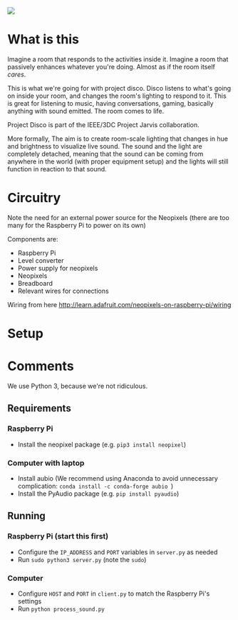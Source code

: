![](http://yustynn.tech/public/images/disco.gif)

# What is this

Imagine a room that responds to the activities inside it. Imagine a room that passively enhances whatever you're doing. Almost as if the room itself *cares*.

This is what we're going for with project disco. Disco listens to what's going on inside your room, and changes the room's lighting to respond to it. This is great for listening to music, having conversations, gaming, basically anything with sound emitted. The room comes to life.

Project Disco is part of the IEEE/3DC Project Jarvis collaboration.

More formally, The aim is to create room-scale lighting that changes in hue and brightness to visualize live sound. The sound and the light are completely detached, meaning that the sound can be coming from anywhere in the world (with proper equipment setup) and the lights will still function in reaction to that sound.

# Circuitry
Note the need for an external power source for the Neopixels (there are too many for the Raspberry Pi to power on its own)

Components are:
- Raspberry Pi
- Level converter
- Power supply for neopixels
- Neopixels
- Breadboard
- Relevant wires for connections

Wiring from here
http://learn.adafruit.com/neopixels-on-raspberry-pi/wiring

# Setup
# Comments
We use Python 3, because we're not ridiculous.

## Requirements
### Raspberry Pi
- Install the neopixel package (e.g. `pip3 install neopixel`)

### Computer with laptop
- Install aubio (We recommend using Anaconda to avoid unnecessary complication: `conda install -c conda-forge aubio `)
- Install the PyAudio package (e.g. `pip install pyaudio`)

## Running
### Raspberry Pi (start this first)
- Configure the `IP_ADDRESS` and `PORT` variables in `server.py` as needed
- Run `sudo python3 server.py` (note the `sudo`)

### Computer
- Configure `HOST` and `PORT` in `client.py` to match the Raspberry Pi's settings
- Run `python process_sound.py`
